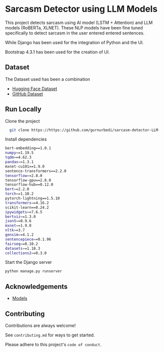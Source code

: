
# Sarcasm Detector using LLM Models

This project detects sarcasm using AI model (LSTM + Attention) and LLM models (RoBERTa, XLNET). These NLP models have been fine tuned specifically to detect sarcasm in the user entered entered sentences.

While Django has been used for the integration of Python and the UI. 

Bootstrap 4.3.1 has been used for the creation of UI.

## Dataset

The Dataset used has been a combination
 - [Hugging Face Dataset](https://huggingface.co/datasets/siddhant4583agarwal/sarcasm-detection-dataset)
 - [GitHub Dataset](https://github.com/AmirAbaskohi/SemEval2022-Task6-Sarcasm-Detection/tree/main/Data/Cleaned%20Datasets)
 

## Run Locally

Clone the project

```bash
  git clone https://https://github.com/gurnurbedi/sarcasm-detector-LLM-model.git
```

Install dependencies

```bash
bert-embedding==1.0.1
numpy==1.19.5
tqdm==4.62.3
pandas==1.3.1
mxnet-cu101==1.9.0 
sentence-transformers==2.2.0
tensorflow==2.8.0 
tensorflow-gpu==2.8.0 
tensorflow-hub==0.12.0 
bert==2.2.0
torch==1.10.2 
pytorch-lightning==1.5.10
transformers==4.16.2
scikit-learn==0.24.2
ipywidgets==7.6.5
bertviz==1.3.0
json5==0.9.6
mxnet==1.9.0 
nltk==3.7 
gensim==4.1.2
sentencepiece==0.1.96 
fairseq==0.10.2 
datasets==1.18.3
collections2==0.3.0 
```

Start the Django server
```bash
python manage.py runserver
```

## Acknowledgements

- [Models](https://github.com/amirabaskohi/semeval2022-task6-sarcasm-detection)

## Contributing

Contributions are always welcome!

See `contributing.md` for ways to get started.

Please adhere to this project's `code of conduct`.


